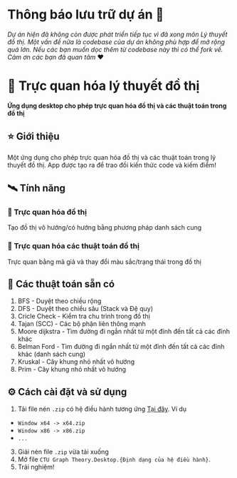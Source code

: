# Thông báo lưu trữ dự án 💾
*Dự án hiện đã không còn được phát triển tiếp tục vì đã xong môn Lý thuyết đồ thị. Một vấn đề nữa là codebase của dự án không phù hợp để mở rộng quá lớn.*
*Nếu các bạn muốn dọc thêm từ codebase này thì có thể fork về. Cảm ơn các bạn đã quan tâm* ❤️
# 🚀 Trực quan hóa lý thuyết đồ thị
**Ứng dụng desktop cho phép trực quan hóa đồ thị và các thuật toán trong đồ thị**
## ⭐ Giới thiệu
Một ứng dụng cho phép trực quan hóa đồ thị và các thuật toán trong lý thuyết đồ thị. App được tạo ra để trao đồi kiến thức code và kiếm điểm!
## 🛰️ Tính năng
### 🔨 Trực quan hóa đồ thị
Tạo đồ thị vô hướng/có hướng bằng phương pháp danh sách cung
### 🔨 Trực quan hóa các thuật toán đồ thị
Trực quan bằng mã giả và thay đổi màu sắc/trạng thái trong đồ thị
## 📌 Các thuật toán sẵn có
1. BFS - Duyệt theo chiều rộng
2. DFS - Duyệt theo chiều sâu (Stack và Đệ quy)
3. Cricle Check - Kiểm tra chu trình trong đồ thị
4. Tajan (SCC) - Các bộ phận liên thông mạnh
5. Moore dijkstra - Tìm đường đi ngắn nhất từ một đỉnh đến tất cả các đỉnh khác
6. Belman Ford - Tìm đường đi ngắn nhất từ một đỉnh đến tất cả các đỉnh khác (danh sách cung)
7. Kruskal - Cây khung nhỏ nhất vô hướng
8. Prim - Cây khung nhỏ nhất vô hướng
## ⚙️ Cách cài đặt và sử dụng
1. Tải file nén `.zip` có hệ điều hành tương ứng [Tại đây](https://github.com/d3nhatv0lam/CTU-Graph-Theory/releases). Ví dụ
*  `Window x64 -> x64.zip` 
*  `Window x86 -> x86.zip`
*  `...`
3. Giải nén file `.zip` vừa tải xuống
4. Mở file `CTU Graph Theory.Desktop.{Định dạng của hệ điều hành}`.
5. Trải nghiệm!